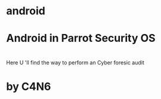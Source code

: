 # android
#
#
# Android in Parrot Security OS
#
#
Here U 'll find the way to perform an Cyber foresic audit
#
#
#
#
#
#
#
#
#
# by C4N6
